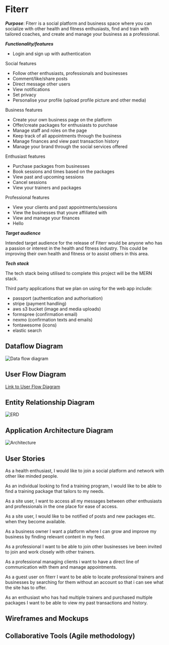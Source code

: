 
# Fiterr

_**Purpose**_: Fiterr is a social platform and business space where you can socialize with other health and fitness enthusiasts, find and train with tailored coaches, and create and manage your business as a professional.

_**Functionality/features**_
* Login and sign up with authentication

Social features
* Follow other enthusiasts, professionals and businesses
* Comment/like/share posts
* Direct message other users
* View notifications
* Set privacy
* Personalise your profile (upload profile picture and other media)

Business features
* Create your own business page on the platform
* Offer/create packages for enthusiasts to purchase
* Manage staff and roles on the page
* Keep track of all appointments through the business
* Manage finances and view past transaction history
* Manage your brand through the social services offered

Enthusiast features
* Purchase packages from businesses
* Book sessions and times based on the packages 
* View past and upcoming sessions
* Cancel sessions
* View your trainers and packages

Professional features
* View your clients and past appointments/sessions
* View the businesses that youre affiliated with
* View and manage your finances
* Hello


_**Target audience**_

Intended target audience for the release of Fiterr would be anyone who has a passion or interest in the health and fitness industry. This could be improving their own health and fitness or to assist others in this area.

_**Tech stack**_

The tech stack being utilised to complete this project will be the MERN stack.

Third party applications that we plan on using for the web app include:
* passport (authentication and authorisation)
* stripe (payment handling)
* aws s3 bucket (image and media uploads)
* formspree (confirmation email)
* nexmo (confirmation texts and emails)
* fontawesome (icons)
* elastic search

## Dataflow Diagram

![Data flow diagram](https://dl.dropboxusercontent.com/s/oyj066ybdxy4yn0/Screen%20Shot%202019-12-10%20at%206.33.59%20pm.png?dl=0)

## User Flow Diagram

[Link to User Flow Diagram](https://dl.dropboxusercontent.com/s/xiasdltb0w7xlm6/Fiterr%20User%20Flow%20%281%29ss.png?dl=0)

## Entity Relationship Diagram

![ERD](https://dl.dropboxusercontent.com/s/vesxfee680awa1h/Screen%20Shot%202019-12-11%20at%2011.28.12%20am.png?dl=0)

## Application Architecture Diagram

![Architecture](https://dl.dropboxusercontent.com/s/3w2ws4g8zmjp8l9/Screen%20Shot%202019-12-04%20at%2011.26.25%20am.png?dl=0)

## User Stories

As a health enthusiast, I would like to join a social platform and network with other like minded people.

As an individual looking to find a training program, I would like to be able to find a training package that tailors to my needs.

As a site user, I want to access all my messages between other enthusiasts and professionals in the one place for ease of access.

As a site user, I would like to be notified of posts and new packages etc. when they become available.

As a business owner I want a platform where I can grow and improve my business by finding relevant content in my feed.

As a professional I want to be able to join other businesses ive been invited to join and work closely with other trainers. 

As a professional managing clients i want to have a direct line of communication with them and manage appointments.

As a guest user on fiterr I want to be able to locate professional trainers and businesses by searching for them without an account so that i can see what the site has to offer.

As an enthusiast who has had multiple trainers and purchased multiple packages I want to be able to view my past transactions and history.


## Wireframes and Mockups

## Collaborative Tools (Agile methodology)